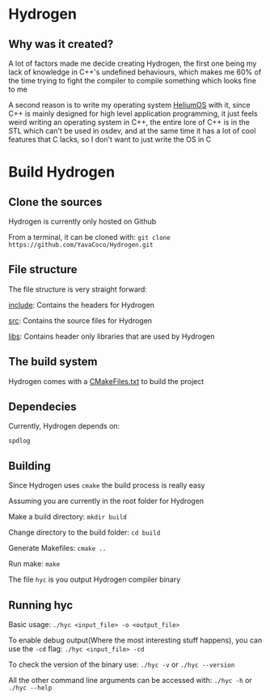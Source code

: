 # Hydrogen
## Why was it created?
A lot of factors made me decide creating Hydrogen, the first one being my lack of knowledge in C++'s undefined behaviours, which makes me 60% of the time trying to fight the compiler to compile something which looks fine to me

A second reason is to write my operating system [HeliumOS] with it, since C++ is mainly designed for high level application programming, it just feels weird writing an operating system in C++, the entire lore of C++ is in the STL which can't be used in osdev, and at the same time it has a lot of cool features that C lacks, so I don't want to just write the OS in C

# Build Hydrogen
## Clone the sources
Hydrogen is currently only hosted on Github

From a terminal, it can be cloned with: `git clone https://github.com/YavaCoco/Hydrogen.git`

## File structure
The file structure is very straight forward:

[include]: Contains the headers for Hydrogen

[src]: Contains the source files for Hydrogen

[libs]: Contains header only libraries that are used by Hydrogen

## The build system
Hydrogen comes with a [CMakeFiles.txt] to build the project

## Dependecies
Currently, Hydrogen depends on:

`spdlog`

## Building
Since Hydrogen uses `cmake` the build process is really easy

Assuming you are currently in the root folder for Hydrogen

Make a build directory: `mkdir build`

Change directory to the build folder: `cd build`

Generate Makefiles: `cmake ..`

Run make: `make`

The file `hyc` is you output Hydrogen compiler binary

## Running hyc
Basic usage: `./hyc <input_file> -o <output_file>`

To enable debug output(Where the most interesting stuff happens), you can use the `-cd` flag:
`./hyc <input_file> -cd`

To check the version of the binary use: `./hyc -v` or `./hyc --version`

All the other command line arguments can be accessed with: `./hyc -h` or `./hyc --help`

[include]: https://github.com/YavaCoco/Hydrogen/tree/main/include
[libs]: https://github.com/YavaCoco/Hydrogen/tree/main/libs
[src]: https://github.com/YavaCoco/Hydrogen/tree/main/src
[HeliumOS]: https://github.com/YavaCoco/HeliumOS
[CMakeFiles.txt]: https://github.com/YavaCoco/Hydrogen/blob/main/CMakeLists.txt
